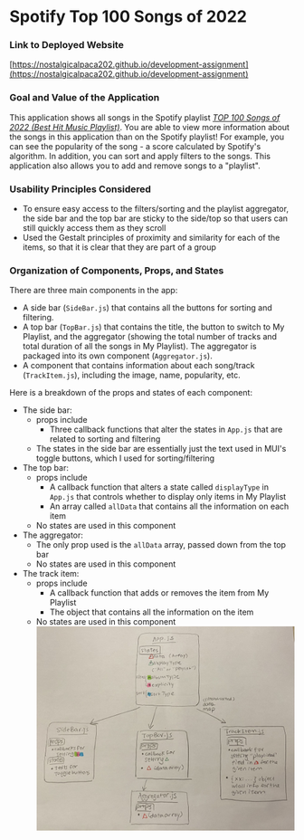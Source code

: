 # Spotify Top 100 Songs of 2022 

### Link to Deployed Website
[https://nostalgicalpaca202.github.io/development-assignment](https://nostalgicalpaca202.github.io/development-assignment)

### Goal and Value of the Application
This application shows all songs in the Spotify playlist [*TOP 100 Songs of 2022 (Best Hit Music Playlist)*](https://open.spotify.com/playlist/1EVE9kOZ2i4171hNdvWVhU). You are able to view more information about the songs in this application than on the Spotify playlist! For example, you can see the popularity of the song - a score calculated by Spotify's algorithm. In addition, you can sort and apply filters to the songs. This application also allows you to add and remove songs to a "playlist".

### Usability Principles Considered
- To ensure easy access to the filters/sorting and the playlist aggregator, the side bar and the top bar are sticky to the side/top so that users can still quickly access them as they scroll
- Used the Gestalt principles of proximity and similarity for each of the items, so that it is clear that they are part of a group

### Organization of Components, Props, and States
There are three main components in the app: 
- A side bar (`SideBar.js`) that contains all the buttons for sorting and filtering.
- A top bar (`TopBar.js`) that contains the title, the button to switch to My Playlist, and the aggregator (showing the total number of tracks and total duration of all the songs in My Playlist). The aggregator is packaged into its own component (`Aggregator.js`).
- A component that contains information about each song/track (`TrackItem.js`), including the image, name, popularity, etc.

Here is a breakdown of the props and states of each component:
- The side bar: 
  - props include
    - Three callback functions that alter the states in `App.js` that are related to sorting and filtering
  - The states in the side bar are essentially just the text used in MUI's toggle buttons, which I used for sorting/filtering
- The top bar: 
  - props include
    - A callback function that alters a state called `displayType` in `App.js` that controls whether to display only items in My Playlist
    - An array called `allData` that contains all the information on each item
  - No states are used in this component
- The aggregator: 
  - The only prop used is the `allData` array, passed down from the top bar
  - No states are used in this component
- The track item:
  - props include
    - A callback function that adds or removes the item from My Playlist
    - The object that contains all the information on the item
  - No states are used in this component
![Components Diagram](component-diagram.jpg)
